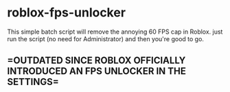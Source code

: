 # roblox-fps-unlocker
This simple batch script will remove the annoying 60 FPS cap in Roblox. just run the script (no need for Administrator) and then you're good to go.

## =OUTDATED SINCE ROBLOX OFFICIALLY INTRODUCED AN FPS UNLOCKER IN THE SETTINGS=
